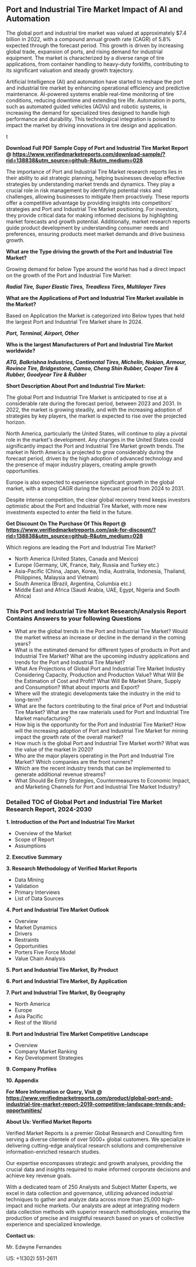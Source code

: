 <h2>Port and Industrial Tire Market Impact of AI and Automation</h2><p>The global port and industrial tire market was valued at approximately $7.4 billion in 2022, with a compound annual growth rate (CAGR) of 5.8% expected through the forecast period. This growth is driven by increasing global trade, expansion of ports, and rising demand for industrial equipment. The market is characterized by a diverse range of tire applications, from container handling to heavy-duty forklifts, contributing to its significant valuation and steady growth trajectory.</p><p>Artificial Intelligence (AI) and automation have started to reshape the port and industrial tire market by enhancing operational efficiency and predictive maintenance. AI-powered systems enable real-time monitoring of tire conditions, reducing downtime and extending tire life. Automation in ports, such as automated guided vehicles (AGVs) and robotic systems, is increasing the demand for specialized tires designed to handle high performance and durability. This technological integration is poised to impact the market by driving innovations in tire design and application.</p>t</p><p id="" class=""><strong>Download Full PDF Sample Copy of Port and Industrial Tire Market Report @ <a href="https://www.verifiedmarketreports.com/download-sample/?rid=138838&utm_source=github-R&utm_medium=028" target="_blank">https://www.verifiedmarketreports.com/download-sample/?rid=138838&utm_source=github-R&utm_medium=028</a></strong></p><p>The importance of&nbsp;Port and Industrial Tire Market research reports lies in their ability to aid strategic planning, helping businesses develop effective strategies by understanding market trends and dynamics. They play a crucial role in risk management by identifying potential risks and challenges, allowing businesses to mitigate them proactively. These reports offer a competitive advantage by providing insights into competitors' strategies and Port and Industrial Tire Market positioning. For investors, they provide critical data for making informed decisions by highlighting market forecasts and growth potential. Additionally, market research reports guide product development by understanding consumer needs and preferences, ensuring products meet market demands and drive business growth.</p><p><strong>What are the&nbsp;Type driving the growth of the Port and Industrial Tire Market?</strong></p><p id="" class="">Growing demand for below Type around the world has had a direct impact on the growth of the Port and Industrial Tire Market:</p><em><strong>Radial Tire, Super Elastic Tires, Treadless Tires, Multilayer Tires</strong></em></p><strong>What are the&nbsp;Applications&nbsp;of Port and Industrial Tire Market available in the Market?</strong></p><p id="" class="">Based on Application the Market is categorized into Below types that held the largest Port and Industrial Tire Market share In 2024.</p><em><strong>Port, Terminal, Airport, Other</strong></em></p><strong>Who is the largest Manufacturers of Port and Industrial Tire Market worldwide?</strong></p><p><em><strong>ATG, Balkrishna Industries, Continental Tires, Michelin, Nokian, Armour, Rovince Tire, Bridgestone, Camso, Cheng Shin Rubber, Cooper Tire & Rubber, Goodyear Tire & Rubber</strong></em></p><p id="" class=""><strong>Short Description About Port and Industrial Tire Market:</strong></p><p>The global Port and Industrial Tire Market is anticipated to rise at a considerable rate during the forecast period, between 2023 and 2031. In 2022, the market is growing steadily, and with the increasing adoption of strategies by key players, the market is expected to rise over the projected horizon.</p><p>North America, particularly the United States, will continue to play a pivotal role in the market's development. Any changes in the United States could significantly impact the Port and Industrial Tire Market growth trends. The market in North America is projected to grow considerably during the forecast period, driven by the high adoption of advanced technology and the presence of major industry players, creating ample growth opportunities.</p><p>Europe is also expected to experience significant growth in the global market, with a strong CAGR during the forecast period from 2024 to 2031.</p><p>Despite intense competition, the clear global recovery trend keeps investors optimistic about the Port and Industrial Tire Market, with more new investments expected to enter the field in the future.</p><p id="" class=""><strong>Get Discount On The Purchase Of This Report @ <a href="https://www.verifiedmarketreports.com/ask-for-discount/?rid=138838&utm_source=github-R&utm_medium=028" target="_blank">https://www.verifiedmarketreports.com/ask-for-discount/?rid=138838&utm_source=github-R&utm_medium=028</a></strong></p>Which regions are leading the Port and Industrial Tire Market?</p><ul><li>North America (United States, Canada and Mexico)</li><li>Europe (Germany, UK, France, Italy, Russia and Turkey etc.)</li><li>Asia-Pacific (China, Japan, Korea, India, Australia, Indonesia, Thailand, Philippines, Malaysia and Vietnam)</li><li>South America (Brazil, Argentina, Columbia etc.)</li><li>Middle East and Africa (Saudi Arabia, UAE, Egypt, Nigeria and South Africa)</li></ul><h3 id="" class="">This Port and Industrial Tire Market Research/Analysis Report Contains Answers to your following Questions</h3><ul><li>What are the global trends in the Port and Industrial Tire Market? Would the market witness an increase or decline in the demand in the coming years?</li><li>What is the estimated demand for different types of products in Port and Industrial Tire Market? What are the upcoming industry applications and trends for the Port and Industrial Tire Market?</li><li>What Are Projections of Global Port and Industrial Tire Market Industry Considering Capacity, Production and Production Value? What Will Be the Estimation of Cost and Profit? What Will Be Market Share, Supply and Consumption? What about imports and Export?</li><li>Where will the strategic developments take the industry in the mid to long-term?</li><li>What are the factors contributing to the final price of Port and Industrial Tire Market? What are the raw materials used for Port and Industrial Tire Market manufacturing?</li><li>How big is the opportunity for the Port and Industrial Tire Market? How will the increasing adoption of Port and Industrial Tire Market for mining impact the growth rate of the overall market?</li><li>How much is the global Port and Industrial Tire Market worth? What was the value of the market In 2020?</li><li>Who are the major players operating in the Port and Industrial Tire Market? Which companies are the front runners?</li><li>Which are the recent industry trends that can be implemented to generate additional revenue streams?</li><li>What Should Be Entry Strategies, Countermeasures to Economic Impact, and Marketing Channels for Port and Industrial Tire Market Industry?</li></ul><h3 id="" class="">Detailed TOC of Global Port and Industrial Tire Market Research Report, 2024-2030</h3><p id="" class=""><strong>1. Introduction of the Port and Industrial Tire Market</strong></p><ul><li>Overview of the Market</li><li>Scope of Report</li><li>Assumptions</li></ul><p id="" class=""><strong>2. Executive Summary</strong></p><p id="" class=""><strong>3. Research Methodology of Verified Market Reports</strong></p><ul><li>Data Mining</li><li>Validation</li><li>Primary Interviews</li><li>List of Data Sources</li></ul><p id="" class=""><strong>4. Port and Industrial Tire Market Outlook</strong></p><ul><li>Overview</li><li>Market Dynamics</li><li>Drivers</li><li>Restraints</li><li>Opportunities</li><li>Porters Five Force Model</li><li>Value Chain Analysis</li></ul><p id="" class=""><strong>5. Port and Industrial Tire Market, By Product</strong></p><p id="" class=""><strong>6. Port and Industrial Tire Market, By Application</strong></p><p id="" class=""><strong>7. Port and Industrial Tire Market, By Geography</strong></p><ul><li>North America</li><li>Europe</li><li>Asia Pacific</li><li>Rest of the World</li></ul><p id="" class=""><strong>8. Port and Industrial Tire Market Competitive Landscape</strong></p><ul><li>Overview</li><li>Company Market Ranking</li><li>Key Development Strategies</li></ul><p id="" class=""><strong>9. Company Profiles</strong></p><p id="" class=""><strong>10. Appendix</strong></p><p id="" class=""><strong>For More Information or Query, Visit @ <a href="https://www.verifiedmarketreports.com/product/global-port-and-industrial-tire-market-report-2019-competitive-landscape-trends-and-opportunities/" target="_blank">https://www.verifiedmarketreports.com/product/global-port-and-industrial-tire-market-report-2019-competitive-landscape-trends-and-opportunities/</a></strong></p><p id="" class=""><strong>About Us: Verified Market Reports</strong></p><p id="" class="">Verified Market Reports is a premier Global Research and Consulting firm serving a diverse clientele of over 5000+ global customers. We specialize in delivering cutting-edge analytical research solutions and comprehensive information-enriched research studies.</p><p id="" class="">Our expertise encompasses strategic and growth analyses, providing the crucial data and insights required to make informed corporate decisions and achieve key revenue goals.</p><p id="" class="">With a dedicated team of 250 Analysts and Subject Matter Experts, we excel in data collection and governance, utilizing advanced industrial techniques to gather and analyze data across more than 25,000 high-impact and niche markets. Our analysts are adept at integrating modern data collection methods with superior research methodologies, ensuring the production of precise and insightful research based on years of collective experience and specialized knowledge.</p><p id="" class=""><strong>Contact us:</strong></p><p id="" class="">Mr. Edwyne Fernandes</p><p id="" class="">US: +1(302) 551-2611</p>